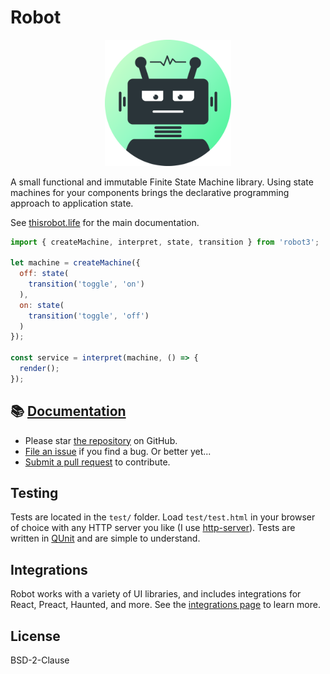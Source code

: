 # Robot

<p align="center">
  <img 
    alt="The Robot logo, with green background."
    src="https://github.com/matthewp/robot-logo/raw/master/logo/robot-green.png"
    width="40%"
  />
</p>

A small functional and immutable Finite State Machine library. Using state machines for your components brings the declarative programming approach to application state.

See [thisrobot.life](https://thisrobot.life/) for the main documentation.

```js
import { createMachine, interpret, state, transition } from 'robot3';

let machine = createMachine({
  off: state(
    transition('toggle', 'on')
  ),
  on: state(
    transition('toggle', 'off')
  )
});

const service = interpret(machine, () => {
  render();
});
```

## 📚 [Documentation](https://thisrobot.life/)

* Please star [the repository](https://github.com/matthewp/robot) on GitHub.
* [File an issue](https://github.com/matthewp/robot/issues) if you find a bug. Or better yet...
* [Submit a pull request](https://github.com/matthewp/robot/compare) to contribute.

## Testing

Tests are located in the `test/` folder. Load `test/test.html` in your browser of choice with any HTTP server you like (I use [http-server](https://www.npmjs.com/package/http-server)). Tests are written in [QUnit](https://qunitjs.com/) and are simple to understand.

## Integrations

Robot works with a variety of UI libraries, and includes integrations for React, Preact, Haunted, and more. See the [integrations page](https://thisrobot.life/integrations.html) to learn more.

## License

BSD-2-Clause